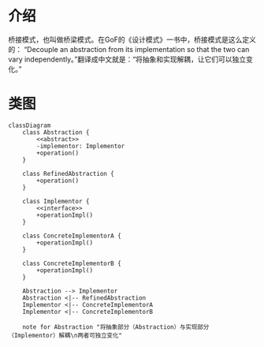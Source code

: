 
# 介绍

桥接模式，也叫做桥梁模式。在GoF的《设计模式》一书中，桥接模式是这么定义的：
    “Decouple an abstraction from its implementation so that the two can vary independently。”翻译成中文就是：“将抽象和实现解耦，让它们可以独立变化。”

# 类图
```mermaid
classDiagram
    class Abstraction {
        <<abstract>>
        -implementor: Implementor
        +operation()
    }

    class RefinedAbstraction {
        +operation()
    }

    class Implementor {
        <<interface>>
        +operationImpl()
    }

    class ConcreteImplementorA {
        +operationImpl()
    }

    class ConcreteImplementorB {
        +operationImpl()
    }

    Abstraction --> Implementor
    Abstraction <|-- RefinedAbstraction
    Implementor <|-- ConcreteImplementorA
    Implementor <|-- ConcreteImplementorB

    note for Abstraction "将抽象部分（Abstraction）与实现部分（Implementor）解耦\n两者可独立变化"
```
